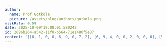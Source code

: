 ```yaml
---
author:
  name: Prof Gotkola
  picture: /assets/blog/authors/gotkola.png
maskRate: 0.58
date: 2025-10-09T19:00:01.580242
id: 2896b264-a542-11f0-b564-71e1480f5e87
content: '[[8, 1, 0, 0, 6, 9, 0, 7, 2], [6, 9, 4, 0, 0, 2, 0, 0, 0], [5, 0, 0, 0, 1, 4, 0, 0, 3], [0, 0, 0, 1, 0, 0, 0, 4, 5], [7, 0, 1, 0, 2, 5, 0, 0, 0], [0, 0, 0, 0, 4, 0, 0, 0, 1], [4, 8, 0, 6, 0, 0, 0, 0, 9], [0, 0, 9, 0, 5, 0, 0, 3, 7], [0, 0, 0, 2, 0, 0, 8, 6, 4]]'
---
```

